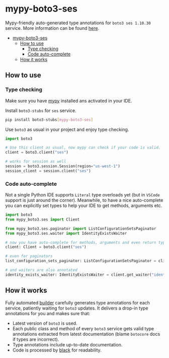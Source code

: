 # mypy-boto3-ses

Mypy-friendly auto-generated type annotations for `boto3 ses 1.10.30` service.
More information can be found [here](https://github.com/vemel/mypy_boto3).

- [mypy-boto3-ses](#mypy-boto3-ses)
  - [How to use](#how-to-use)
    - [Type checking](#type-checking)
    - [Code auto-complete](#code-auto-complete)
  - [How it works](#how-it-works)

## How to use

### Type checking

Make sure you have [mypy](https://github.com/python/mypy) installed ans activated in your IDE.

Install `boto3-stubs` for `ses` service.

```bash
pip install boto3-stubs[mypy-boto3-ses]
```

Use `boto3` as usual in your project and enjoy type checking.

```python
import boto3

# Use this client as usual, now mypy can check if your code is valid.
client = boto3.client("ses")

# works for session as well
session = boto3.session.Session(region="us-west-1")
session_client = session.client("ses")

```

### Code auto-complete

Not a single Python IDE supports `Literal` type overloads yet (but in `VSCode` support is just around the corner).
Meanwhile, to have a nice auto-complete you can explicitly set types to help your IDE to get methods, arguments etc.

```python
import boto3
from mypy_boto3.ses import Client

from mypy_boto3.ses.paginator import ListConfigurationSetsPaginator
from mypy_boto3.ses.waiter import IdentityExistsWaiter

# now you have auto-complete for methods, arguments and even return types
client: Client = boto3.client("ses")

# even for paginators
list_configuration_sets_paginator: ListConfigurationSetsPaginator = client.get_paginator("list_configuration_sets")

# and waiters are also annotated
identity_exists_waiter: IdentityExistsWaiter = client.get_waiter("identity_exists")
```

## How it works

Fully automated [builder](https://github.com/vemel/mypy_boto3) carefully generates
type annotations for each service, patiently waiting for `boto3` updates. It delivers
a drop-in type annotations for you and makes sure that:

- Latest version of `boto3` is used.
- Each public class and method of every `boto3` service gets valid type annotations
  extracted from latest documentation (blame `botocore` docs if types are incorrect).
- Type annotations include up-to-date documentation.
- Code is processed by [black](https://github.com/psf/black) for readability.